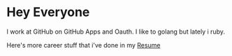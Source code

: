 # Hey Everyone
I work at GitHub on GitHub Apps and Oauth. I like to golang but lately i ruby.  

Here's  more career stuff that i've done in my [Resume](https://github.com/shawnfeldman/resume/blob/master/RESUME.md)

